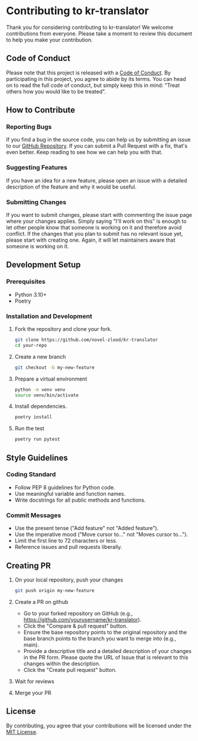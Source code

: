 # Contributing to kr-translator

Thank you for considering contributing to kr-translator! We welcome contributions from everyone. Please take a moment to review this document to help you make your contribution.

## Code of Conduct

Please note that this project is released with a [Code of Conduct](CODE_OF_CONDUCT.md). By participating in this project, you agree to abide by its terms. You can head on to read the full code of conduct, but simply keep this in mind: "Treat others how you would like to be treated".

## How to Contribute

### Reporting Bugs

If you find a bug in the source code, you can help us by submitting an issue to our [GitHub Repository](https://github.com/novel-zlood/kr-translator/issues). If you can submit a Pull Request with a fix, that's even better. Keep reading to see how we can help you with that.

### Suggesting Features

If you have an idea for a new feature, please open an issue with a detailed description of the feature and why it would be useful. 

### Submitting Changes

If you want to submit changes, please start with commenting the issue page where your changes applies. Simply saying "I'll work on this" is enough to let other people know that someone is working on it and therefore avoid conflict. If the changes that you plan to submit has no relevant issue yet, please start with creating one. Again, it will let maintainers aware that someone is working on it.

## Development Setup

### Prerequisites

- Python 3.10+
- Poetry

### Installation and Development

1. Fork the repository and clone your fork.
   ```bash
   git clone https://github.com/novel-zlood/kr-translator
   cd your-repo
   ```

2. Create a new branch

   ```bash
   git checkout -b my-new-feature
   ```

3. Prepare a virtual environment

   ```bash
   python -m venv venv
   source venv/bin/activate
   ```
   
4. Install dependencies.

   ```bash
   poetry install
   ```
   
5. Run the test

   ```bash
   poetry run pytest
   ```
   
## Style Guidelines

### Coding Standard

- Follow PEP 8 guidelines for Python code.
- Use meaningful variable and function names.
- Write docstrings for all public methods and functions.

### Commit Messages

- Use the present tense ("Add feature" not "Added feature").
- Use the imperative mood ("Move cursor to..." not "Moves cursor to...").
- Limit the first line to 72 characters or less.
- Reference issues and pull requests liberally.

## Creating PR

1. On your local repository, push your changes

   ```bash
   git push origin my-new-feature
   ```

2. Create a PR on github

   - Go to your forked repository on GitHub (e.g., https://github.com/yourusername/kr-translator).
   - Click the "Compare & pull request" button. 
   - Ensure the base repository points to the original repository and the base branch points to the branch you want to merge into (e.g., main). 
   - Provide a descriptive title and a detailed description of your changes in the PR form. Please quote the URL of Issue that is relevant to this changes within the description. 
   - Click the "Create pull request" button.

3. Wait for reviews

4. Merge your PR

## License

By contributing, you agree that your contributions will be licensed under the [MIT License](LICENSE.md).
